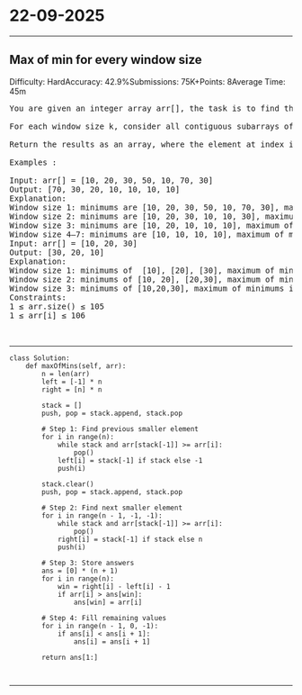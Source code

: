 # 22-09-2025
---
## Max of min for every window size
Difficulty: HardAccuracy: 42.9%Submissions: 75K+Points: 8Average Time: 45m

<pre>
You are given an integer array arr[], the task is to find the maximum of minimum values for every window size k where 1≤ k ≤ arr.size().

For each window size k, consider all contiguous subarrays of length k, determine the minimum element in each subarray, and then take the maximum among all these minimums.

Return the results as an array, where the element at index i represents the answer for window size i+1.

Examples :

Input: arr[] = [10, 20, 30, 50, 10, 70, 30]
Output: [70, 30, 20, 10, 10, 10, 10] 
Explanation: 
Window size 1: minimums are [10, 20, 30, 50, 10, 70, 30], maximum of minimums is 70.
Window size 2: minimums are [10, 20, 30, 10, 10, 30], maximum of minimums is 30.
Window size 3: minimums are [10, 20, 10, 10, 10], maximum of minimums is 20.
Window size 4–7: minimums are [10, 10, 10, 10], maximum of minimums is 10.
Input: arr[] = [10, 20, 30]
Output: [30, 20, 10]
Explanation: 
Window size 1: minimums of  [10], [20], [30], maximum of minimums is 30.
Window size 2: minimums of [10, 20], [20,30], maximum of minimums is 20.
Window size 3: minimums of [10,20,30], maximum of minimums is 10.
Constraints:
1 ≤ arr.size() ≤ 105
1 ≤ arr[i] ≤ 106

	
</pre>

---
```
class Solution:
    def maxOfMins(self, arr):
        n = len(arr)
        left = [-1] * n
        right = [n] * n

        stack = []
        push, pop = stack.append, stack.pop

        # Step 1: Find previous smaller element
        for i in range(n):
            while stack and arr[stack[-1]] >= arr[i]:
                pop()
            left[i] = stack[-1] if stack else -1
            push(i)

        stack.clear()
        push, pop = stack.append, stack.pop

        # Step 2: Find next smaller element
        for i in range(n - 1, -1, -1):
            while stack and arr[stack[-1]] >= arr[i]:
                pop()
            right[i] = stack[-1] if stack else n
            push(i)

        # Step 3: Store answers
        ans = [0] * (n + 1)
        for i in range(n):
            win = right[i] - left[i] - 1
            if arr[i] > ans[win]:
                ans[win] = arr[i]

        # Step 4: Fill remaining values
        for i in range(n - 1, 0, -1):
            if ans[i] < ans[i + 1]:
                ans[i] = ans[i + 1]

        return ans[1:]
        
        
```
---
